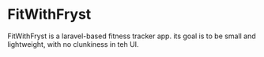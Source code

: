 # FitWithFryst

FitWithFryst is a laravel-based fitness tracker app. its goal is to be small and lightweight, with no clunkiness in teh UI.
